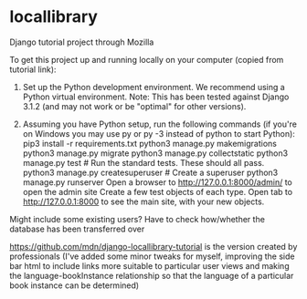 # locallibrary
Django tutorial project through Mozilla 

To get this project up and running locally on your computer (copied from tutorial link):

1. Set up the Python development environment. We recommend using a Python virtual environment.
Note: This has been tested against Django 3.1.2 (and may not work or be "optimal" for other versions).

2. Assuming you have Python setup, run the following commands (if you're on Windows you may use py or py -3 instead of python to start Python):
pip3 install -r requirements.txt
python3 manage.py makemigrations
python3 manage.py migrate
python3 manage.py collectstatic
python3 manage.py test # Run the standard tests. These should all pass.
python3 manage.py createsuperuser # Create a superuser
python3 manage.py runserver
Open a browser to http://127.0.0.1:8000/admin/ to open the admin site
Create a few test objects of each type.
Open tab to http://127.0.0.1:8000 to see the main site, with your new objects.

Might include some existing users? Have to check how/whether the database has been transferred over

https://github.com/mdn/django-locallibrary-tutorial is the version created by professionals (I've added some minor tweaks for myself, improving the side bar html to include links more suitable to particular user views and making the language-bookInstance relationship so that the language of a particular book instance can be determined)
